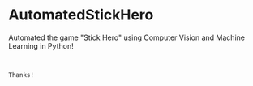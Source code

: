 # AutomatedStickHero

Automated the game "Stick Hero" using Computer Vision and Machine Learning in Python!


~~~ Watch .mov file for a quick peak.


Thanks!
